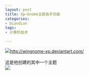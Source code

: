 ```yaml
---
layout: post
title: Xp—Gnome主题高手页面
categories:
- Diandian
tags:
- 计算机技术

---
```

<img src="http://m2.img.srcdd.com/farm5/d/2012/0627/10/9F1D182B13180BB5C358AD62F4587AA1_B500_900_50_50.PNG" />http://wingnome-xp.deviantart.com/
<br />
<br />这是他创建的其中一个主题
<br />
<img src="http://m1.img.srcdd.com/farm5/d/2012/0627/10/F95CB005AF83D57E5570AC42D925D5C9_B500_900_500_296.PNG" />